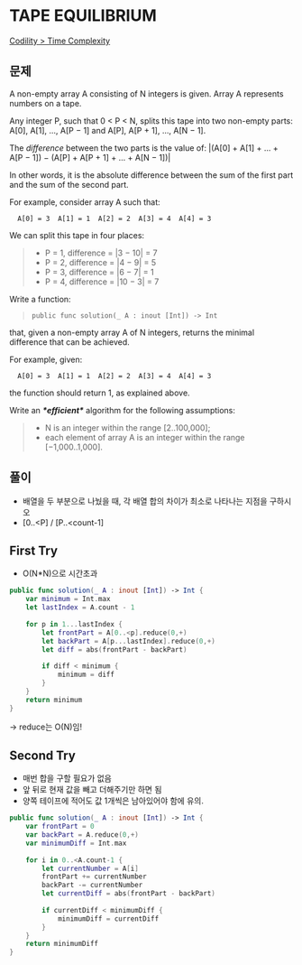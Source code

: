 # TAPE EQUILIBRIUM

[Codility > Time Complexity](https://app.codility.com/programmers/lessons/3-time_complexity/tape_equilibrium/)



## 문제

A non-empty array A consisting of N integers is given. Array A represents numbers on a tape.

Any integer P, such that 0 < P < N, splits this tape into two non-empty parts: A[0], A[1], ..., A[P − 1] and A[P], A[P + 1], ..., A[N − 1].

The *difference* between the two parts is the value of: |(A[0] + A[1] + ... + A[P − 1]) − (A[P] + A[P + 1] + ... + A[N − 1])|

In other words, it is the absolute difference between the sum of the first part and the sum of the second part.

For example, consider array A such that:

```
  A[0] = 3  A[1] = 1  A[2] = 2  A[3] = 4  A[4] = 3
```

We can split this tape in four places:

> - P = 1, difference = |3 − 10| = 7 
> - P = 2, difference = |4 − 9| = 5 
> - P = 3, difference = |6 − 7| = 1 
> - P = 4, difference = |10 − 3| = 7 

Write a function:

> ```
> public func solution(_ A : inout [Int]) -> Int
> ```

that, given a non-empty array A of N integers, returns the minimal difference that can be achieved.

For example, given:

```
  A[0] = 3  A[1] = 1  A[2] = 2  A[3] = 4  A[4] = 3
```

the function should return 1, as explained above.

Write an ***\*efficient\**** algorithm for the following assumptions:

> - N is an integer within the range [2..100,000];
> - each element of array A is an integer within the range [−1,000..1,000].



## 풀이

- 배열을 두 부분으로 나눴을 때, 각 배열 합의 차이가 최소로 나타나는 지점을 구하시오
- [0..<P] / [P..<count-1]



## First Try 

- O(N*N)으로 시간초과 

```swift
public func solution(_ A : inout [Int]) -> Int {
    var minimum = Int.max
    let lastIndex = A.count - 1
    
    for p in 1...lastIndex {
        let frontPart = A[0..<p].reduce(0,+)
        let backPart = A[p...lastIndex].reduce(0,+)
        let diff = abs(frontPart - backPart)
        
        if diff < minimum {
            minimum = diff
        }
    }
    return minimum
}
```

-> reduce는 O(N)임! 



## Second Try 

- 매번 합을 구할 필요가 없음
- 앞 뒤로 현재 값을 빼고 더해주기만 하면 됨
- 양쪽 테이프에 적어도 값 1개씩은 남아있어야 함에 유의.

```swift
public func solution(_ A : inout [Int]) -> Int {
    var frontPart = 0
    var backPart = A.reduce(0,+)
    var minimumDiff = Int.max
    
    for i in 0..<A.count-1 {
        let currentNumber = A[i]
        frontPart += currentNumber
        backPart -= currentNumber
        let currentDiff = abs(frontPart - backPart)
        
        if currentDiff < minimumDiff {
            minimumDiff = currentDiff
        }
    }
    return minimumDiff
}
```


